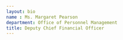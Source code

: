 ```yaml
---
layout: bio
name : Ms. Margaret Pearson
department: Office of Personnel Management
title: Deputy Chief Financial Officer
---
```


